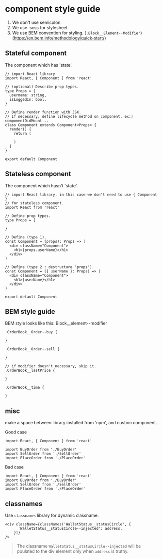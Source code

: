 # component style guide

1. We don't use semicolon.
2. We use .scss for stylesheet.
3. We use BEM convention for styling. (`.Block__Element--Modifier`) (https://en.bem.info/methodology/quick-start/)

## Stateful component
The component which has 'state'.
```
// import React library
import React, { Component } from 'react'

// (optional) Describe prop types.
type Props = {
  username: string,
  isLoggedIn: bool,
}

// Define render function with JSX.
// If necessary, define lifecycle method on component, ex:) componentDidMount ..
class Component extends Component<Props> {
  render() {
    return (
      
    )
  }
}

export default Component
```

## Stateless component
The component which hasn't 'state'.
```
// import React library, in this case we don't need to use { Component } 
// for stateless component.
import React from 'react'

// Define prop types.
type Props = {
  
}

// Define (type 1).
const Component = (props): Props => (
  <div className="Component">
    <h1>{props.userName}</h1>
  </div>
)

// Define (type 2 : destructure 'props').
const Component = ({ userName }: Props) => (
  <div className="Component">
    <h1>{userName}</h1>
  </div>
)

export default Component
```

## BEM style guide
BEM style looks like this: Block__element--modifier

```
.OrderBook__Order--buy {
  
}

.OrderBook__Order--sell {
  
}

// if modifier doesn't necessary, skip it.
.OrderBook__lastPrice {
  
}

.OrderBook__time {
  
}
```

## misc
make a space between library installed from 'npm', and custom component.

Good case
```
import React, { Component } from 'react'

import BuyOrder from './BuyOrder'
import SellOrder from './SellOrder'
import PlaceOrder from './PlaceOrder'

```

Bad case
```
import React, { Component } from 'react'
import BuyOrder from './BuyOrder'
import SellOrder from './SellOrder'
import PlaceOrder from './PlaceOrder'
```

## classnames
Use `classnames` library for dynamic classname.
```
<div className={classNames('WalletStatus__statusCircle', {
      'WalletStatus__statusCircle--injected': address,
    })}
/>
```
>The classname `WalletStatus__statusCircle--injected` will be poulated to the div element only when `address` is truthy.
